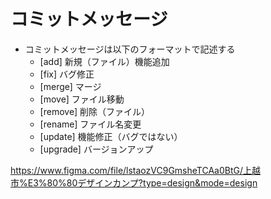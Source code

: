 # コミットメッセージ

-   コミットメッセージは以下のフォーマットで記述する
    -   [add] 新規（ファイル）機能追加
    -   [fix] バグ修正
    -   [merge] マージ
    -   [move] ファイル移動
    -   [remove] 削除（ファイル）
    -   [rename] ファイル名変更
    -   [update] 機能修正（バグではない）
    -   [upgrade] バージョンアップ

https://www.figma.com/file/lstaozVC9GmsheTCAa0BtG/上越市%E3%80%80デザインカンプ?type=design&mode=design
